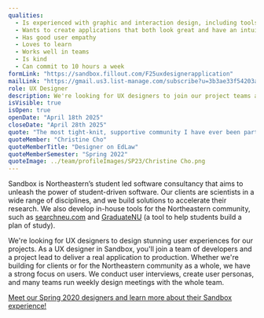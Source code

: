 ```yaml
---
qualities:
  - Is experienced with graphic and interaction design, including tools like Figma, etc.
  - Wants to create applications that both look great and have an intuitive user experience
  - Has good user empathy
  - Loves to learn
  - Works well in teams
  - Is kind
  - Can commit to 10 hours a week
formLink: "https://sandbox.fillout.com/F25uxdesignerapplication"
mailLink: "https://gmail.us3.list-manage.com/subscribe?u=3b3ae33f54203ab7a839ae529&id=c2570dd048"
role: UX Designer
description: We're looking for UX designers to join our project teams and make direct contributions towards building projects for researchers, professors, and the Northeastern student body. They work hand in hand with their teams to design stunning user experiences and deliver real applications to production.
isVisible: true
isOpen: true
openDate: "April 18th 2025"
closeDate: "April 28th 2025"
quote: "The most tight-knit, supportive community I have ever been part of, but also the most talented yet fun people I've ever met. Genuinely not exaggerated at all, they are some of the MOST talented people I know who know how to enjoy life too."
quoteMember: "Christine Cho"
quoteMemberTitle: "Designer on EdLaw"
quoteMemberSemester: "Spring 2022"
quoteImage: ../team/profileImages/SP23/Christine Cho.png
---
```


Sandbox is Northeastern’s student led software consultancy that aims to unleash the power of student-driven software. Our clients are scientists in a wide range of disciplines, and we build solutions to accelerate their research. We also develop in-house tools for the Northeastern community, such as [searchneu.com](https://searchneu.com) and [GraduateNU](https://graduatenu.com) (a tool to help students build a plan of study).

We're looking for UX designers to design stunning user experiences for our projects. As a UX designer in Sandbox, you'll join a team of developers and a project lead to deliver a real application to production. Whether we're building for clients or for the Northeastern community as a whole, we have a strong focus on users. We conduct user interviews, create user personas, and many teams run weekly design meetings with the whole team.

[Meet our Spring 2020 designers and learn more about their Sandbox experience!](https://medium.com/sandboxnu/sandbox-designers-in-their-own-words-127667f6ca6c)
